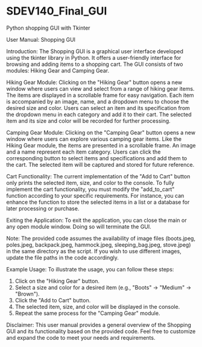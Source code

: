 # SDEV140_Final_GUI
Python shopping GUI with Tkinter


User Manual: Shopping GUI

Introduction:
The Shopping GUI is a graphical user interface developed using the tkinter library in Python. It offers a user-friendly interface for browsing and adding items to a shopping cart. The GUI consists of two modules: Hiking Gear and Camping Gear.

Hiking Gear Module:
Clicking on the "Hiking Gear" button opens a new window where users can view and select from a range of hiking gear items.
The items are displayed in a scrollable frame for easy navigation.
Each item is accompanied by an image, name, and a dropdown menu to choose the desired size and color.
Users can select an item and its specification from the dropdown menu in each category and add it to their cart.
The selected item and its size and color will be recorded for further processing.

Camping Gear Module:
Clicking on the "Camping Gear" button opens a new window where users can explore various camping gear items.
Like the Hiking Gear module, the items are presented in a scrollable frame.
An image and a name represent each item category.
Users can click the corresponding button to select items and specifications and add them to the cart.
The selected item will be captured and stored for future reference.

Cart Functionality:
The current implementation of the "Add to Cart" button only prints the selected item, size, and color to the console. To fully implement the cart functionality, you must modify the "add_to_cart" function according to your specific requirements.
For instance, you can enhance the function to store the selected items in a list or a database for later processing or purchase.

Exiting the Application:
To exit the application, you can close the main or any open module window. Doing so will terminate the GUI.

Note:
The provided code assumes the availability of image files (boots.jpeg, poles.jpeg, backpack.jpeg, hammock.jpeg, sleeping_bag.jpeg, stove.jpeg) in the same directory as the script.
If you wish to use different images, update the file paths in the code accordingly.

Example Usage:
To illustrate the usage, you can follow these steps:
1. Click on the "Hiking Gear" button.
2. Select a size and color for a desired item (e.g., "Boots" -> "Medium" -> "Brown").
3. Click the "Add to Cart" button.
4. The selected item, size, and color will be displayed in the console.
5. Repeat the same process for the "Camping Gear" module.

Disclaimer:
This user manual provides a general overview of the Shopping GUI and its functionality based on the provided code.
Feel free to customize and expand the code to meet your needs and requirements.

